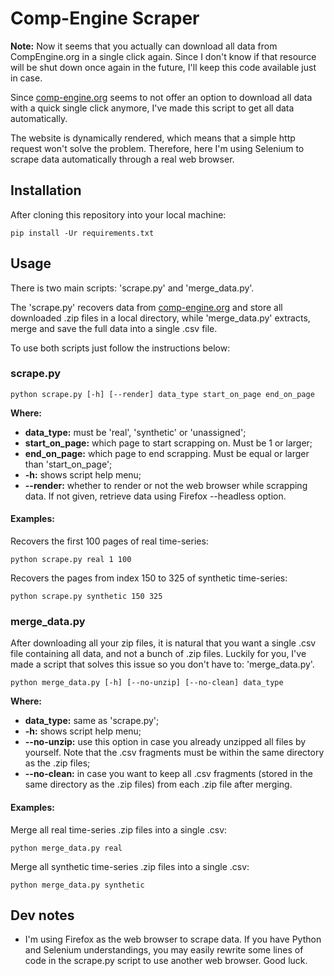 # Comp-Engine Scraper
**Note:** Now it seems that you actually can download all data from CompEngine.org in a single click again. Since I don't know if that resource will be shut down once again in the future, I'll keep this code available just in case.

Since [comp-engine.org](https://www.comp-engine.org/) seems to not offer an option to download all data with a quick single click anymore, I've made this script to get all data automatically.

The website is dynamically rendered, which means that a simple http request won't solve the problem. Therefore, here I'm using Selenium to scrape data automatically through a real web browser.

## Installation
After cloning this repository into your local machine:
```
pip install -Ur requirements.txt
```

## Usage
There is two main scripts: 'scrape.py' and 'merge_data.py'.

The 'scrape.py' recovers data from [comp-engine.org](https://www.comp-engine.org/) and store all downloaded .zip files in a local directory, while 'merge_data.py' extracts, merge and save the full data into a single .csv file.

To use both scripts just follow the instructions below:

### scrape.py
```
python scrape.py [-h] [--render] data_type start_on_page end_on_page
```
**Where:**
- **data_type:** must be 'real', 'synthetic' or 'unassigned';
- **start_on_page:** which page to start scrapping on. Must be 1 or larger;
- **end_on_page:** which page to end scrapping. Must be equal or larger than 'start_on_page';
- **-h:** shows script help menu;
- **--render:** whether to render or not the web browser while scrapping data. If not given, retrieve data using Firefox --headless option.

#### Examples:
Recovers the first 100 pages of real time-series:
```
python scrape.py real 1 100
```

Recovers the pages from index 150 to 325 of synthetic time-series:
```
python scrape.py synthetic 150 325
```

### merge_data.py
After downloading all your zip files, it is natural that you want a single .csv file containing all data, and not a bunch of .zip files. Luckily for you, I've made a script that solves this issue so you don't have to: 'merge_data.py'.
```
python merge_data.py [-h] [--no-unzip] [--no-clean] data_type
```
**Where:**
- **data_type:** same as 'scrape.py';
- **-h:** shows script help menu;
- **--no-unzip:** use this option in case you already unzipped all files by yourself. Note that the .csv fragments must be within the same directory as the .zip files;
- **--no-clean:** in case you want to keep all .csv fragments (stored in the same directory as the .zip files) from each .zip file after merging.

#### Examples:
Merge all real time-series .zip files into a single .csv:
```
python merge_data.py real
```
Merge all synthetic time-series .zip files into a single .csv:
```
python merge_data.py synthetic
```

## Dev notes
- I'm using Firefox as the web browser to scrape data. If you have Python and Selenium understandings, you may easily rewrite some lines of code in the scrape.py script to use another web browser. Good luck.

